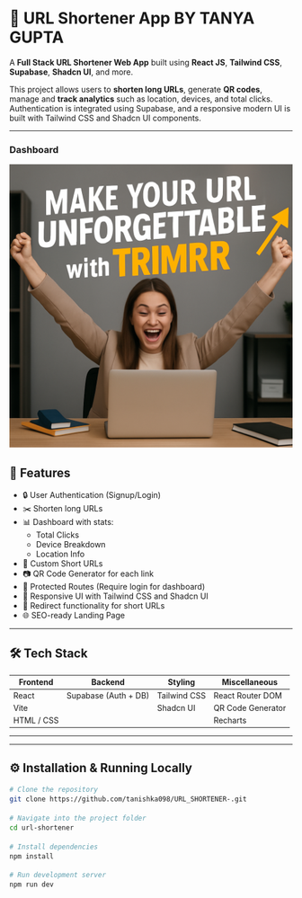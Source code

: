 # 🔗 URL Shortener App BY TANYA GUPTA

A **Full Stack URL Shortener Web App** built using **React JS**, **Tailwind CSS**, **Supabase**, **Shadcn UI**, and more.

This project allows users to **shorten long URLs**, generate **QR codes**, manage and **track analytics** such as location, devices, and total clicks. Authentication is integrated using Supabase, and a responsive modern UI is built with Tailwind CSS and Shadcn UI components.

---
### Dashboard

![Dashboard](public/1banner.jpg
)

## 🚀 Features

- 🔒 User Authentication (Signup/Login)
- ✂️ Shorten long URLs
- 📊 Dashboard with stats:
  - Total Clicks
  - Device Breakdown
  - Location Info
- 📎 Custom Short URLs
- 📷 QR Code Generator for each link
- 🔐 Protected Routes (Require login for dashboard)
- 🎨 Responsive UI with Tailwind CSS and Shadcn UI
- 🔄 Redirect functionality for short URLs
- 🌐 SEO-ready Landing Page

---

## 🛠️ Tech Stack

| Frontend         | Backend             | Styling           | Miscellaneous        |
|------------------|---------------------|-------------------|----------------------|
| React            | Supabase (Auth + DB)| Tailwind CSS      | React Router DOM     |
| Vite             |                     | Shadcn UI         | QR Code Generator    |
| HTML / CSS       |                     |                   | Recharts             |

---

---

## ⚙️ Installation & Running Locally

```bash
# Clone the repository
git clone https://github.com/tanishka098/URL_SHORTENER-.git

# Navigate into the project folder
cd url-shortener

# Install dependencies
npm install

# Run development server
npm run dev


